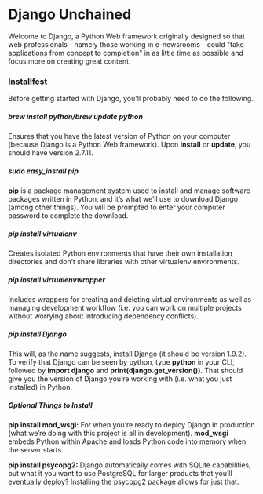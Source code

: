# Django Unchained

Welcome to Django, a Python Web framework originally designed so that web professionals - namely those working in e-newsrooms - could "take applications from concept to completion" in as little time as possible and focus more on creating great content.

### Installfest

Before getting started with Django, you'll probably need to do the following.

##### brew install python/brew update python

Ensures that you have the latest version of Python on your computer (because Django is a Python Web framework). Upon **install** or **update**, you should have version 2.7.11.

##### sudo easy_install pip

**pip** is a package management system used to install and manage software packages written in Python, and it’s what we’ll use to download Django (among other things). You will be prompted to enter your computer password to complete the download.

##### pip install virtualenv

Creates isolated Python environments that have their own installation directories and don’t share libraries with other virtualenv environments.

##### pip install virtualenvwrapper

Includes wrappers for creating and deleting virtual environments as well as managing development workflow (i.e. you can work on multiple projects without worrying about introducing dependency conflicts).

##### pip install Django

This will, as the name suggests, install Django (it should be version 1.9.2). To verify that Django can be seen by python, type **python** in your CLI, followed by **import django** and **print(django.get_version())**. That should give you the version of Django you’re working with (i.e. what you just installed) in Python.

##### Optional Things to Install

**pip install mod_wsgi:** For when you’re ready to deploy Django in production (what we’re doing with this project is all in development). **mod_wsgi** embeds Python within Apache and loads Python code into memory when the server starts.

**pip install psycopg2:** Django automatically comes with SQLite capabilities, but what it you want to use PostgreSQL for larger products that you’ll eventually deploy? Installing the psycopg2 package allows for just that.